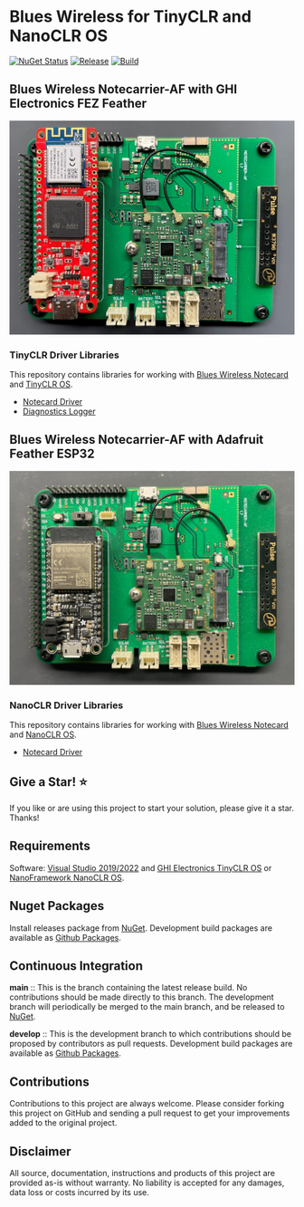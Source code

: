 # Blues Wireless for TinyCLR and NanoCLR OS

[![NuGet Status](http://img.shields.io/nuget/v/Bytewizer.TinyCLR.Drivers.Blues.Notecard.svg?style=flat&logo=nuget)](https://www.nuget.org/packages?q=bytewizer.tinyclr.drivers.blues)
[![Release](https://github.com/bytewizer/blueswireless/actions/workflows/release.yml/badge.svg)](https://github.com/bytewizer/blueswireless/actions/workflows/release.yml)
[![Build](https://github.com/bytewizer/blueswireless/actions/workflows/actions.yml/badge.svg)](https://github.com/bytewizer/blueswireless/actions/workflows/actions.yml)


## Blues Wireless Notecarrier-AF with GHI Electronics FEZ Feather

![Notecard](/images/notecard.jpg)

### TinyCLR Driver Libraries

This repository contains libraries for working with [Blues Wireless Notecard](https://blues.io) and [TinyCLR OS](https://www.ghielectronics.com).
* <a href="https://github.com/bytewizer/blueswireless/tree/develop/src/Bytewizer.TinyCLR.Drivers.Blues.Notecard">Notecard Driver</a>
* <a href="https://github.com/bytewizer/blueswireless/tree/develop/src/Bytewizer.TinyCLR.Drivers.Blues.Notecard.Diagnostics">Diagnostics Logger</a> 


## Blues Wireless Notecarrier-AF with Adafruit Feather ESP32

![Notecard](/images/notecard-esp32.jpg)

### NanoCLR Driver Libraries

This repository contains libraries for working with [Blues Wireless Notecard](https://blues.io) and [NanoCLR OS](https://www.nanoFramework.net/).
* <a href="https://github.com/bytewizer/blueswireless/tree/develop/src/Bytewizer.NanoCLR.Drivers.Blues.Notecard">Notecard Driver</a>

## Give a Star! :star:

If you like or are using this project to start your solution, please give it a star. Thanks!

## Requirements

Software: <a href="https://visualstudio.microsoft.com/downloads/">Visual Studio 2019/2022</a> and <a href="https://www.ghielectronics.com/">GHI Electronics TinyCLR OS</a> or <a href="https://www.nanoFramework.net/">NanoFramework NanoCLR OS</a>.  

## Nuget Packages

Install releases package from [NuGet](https://www.nuget.org/packages?q=bytewizer). Development build packages are available as [Github Packages](https://github.com/bytewizer?tab=packages).

## Continuous Integration

**main** :: This is the branch containing the latest release build. No contributions should be made directly to this branch. The development branch will periodically be merged to the main branch, and be released to [NuGet](https://www.nuget.org/packages?q=bytewizer.tinyclr).

**develop** :: This is the development branch to which contributions should be proposed by contributors as pull requests. Development build packages are available as [Github Packages](https://github.com/bytewizer?tab=packages).

## Contributions

Contributions to this project are always welcome. Please consider forking this project on GitHub and sending a pull request to get your improvements added to the original project.

## Disclaimer

All source, documentation, instructions and products of this project are provided as-is without warranty. No liability is accepted for any damages, data loss or costs incurred by its use.